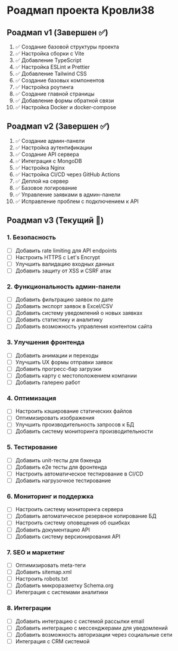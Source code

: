 # Роадмап проекта Кровли38

## Роадмап v1 (Завершен ✅)
1. ✅ Создание базовой структуры проекта
2. ✅ Настройка сборки с Vite
3. ✅ Добавление TypeScript
4. ✅ Настройка ESLint и Prettier
5. ✅ Добавление Tailwind CSS
6. ✅ Создание базовых компонентов
7. ✅ Настройка роутинга
8. ✅ Создание главной страницы
9. ✅ Добавление формы обратной связи
10. ✅ Настройка Docker и docker-compose

## Роадмап v2 (Завершен ✅)
1. ✅ Создание админ-панели
2. ✅ Настройка аутентификации
3. ✅ Создание API сервера
4. ✅ Интеграция с MongoDB
5. ✅ Настройка Nginx
6. ✅ Настройка CI/CD через GitHub Actions
7. ✅ Деплой на сервер
8. ✅ Базовое логирование
9. ✅ Управление заявками в админ-панели
10. ✅ Исправление проблем с подключением к API

## Роадмап v3 (Текущий 🚀)

### 1. Безопасность
- [ ] Добавить rate limiting для API endpoints
- [ ] Настроить HTTPS с Let's Encrypt
- [ ] Улучшить валидацию входных данных
- [ ] Добавить защиту от XSS и CSRF атак

### 2. Функциональность админ-панели
- [ ] Добавить фильтрацию заявок по дате
- [ ] Добавить экспорт заявок в Excel/CSV
- [ ] Добавить систему уведомлений о новых заявках
- [ ] Добавить статистику и аналитику
- [ ] Добавить возможность управления контентом сайта

### 3. Улучшения фронтенда
- [ ] Добавить анимации и переходы
- [ ] Улучшить UX формы отправки заявок
- [ ] Добавить прогресс-бар загрузки
- [ ] Добавить карту с местоположением компании
- [ ] Добавить галерею работ

### 4. Оптимизация
- [ ] Настроить кэширование статических файлов
- [ ] Оптимизировать изображения
- [ ] Улучшить производительность запросов к БД
- [ ] Добавить систему мониторинга производительности

### 5. Тестирование
- [ ] Добавить unit-тесты для бэкенда
- [ ] Добавить e2e тесты для фронтенда
- [ ] Настроить автоматическое тестирование в CI/CD
- [ ] Добавить нагрузочное тестирование

### 6. Мониторинг и поддержка
- [ ] Настроить систему мониторинга сервера
- [ ] Добавить автоматическое резервное копирование БД
- [ ] Настроить систему оповещения об ошибках
- [ ] Добавить документацию API
- [ ] Добавить систему версионирования API

### 7. SEO и маркетинг
- [ ] Оптимизировать meta-теги
- [ ] Добавить sitemap.xml
- [ ] Настроить robots.txt
- [ ] Добавить микроразметку Schema.org
- [ ] Интеграция с системами аналитики

### 8. Интеграции
- [ ] Добавить интеграцию с системой рассылки email
- [ ] Добавить интеграцию с мессенджерами для уведомлений
- [ ] Добавить возможность авторизации через социальные сети
- [ ] Интеграция с CRM системой 